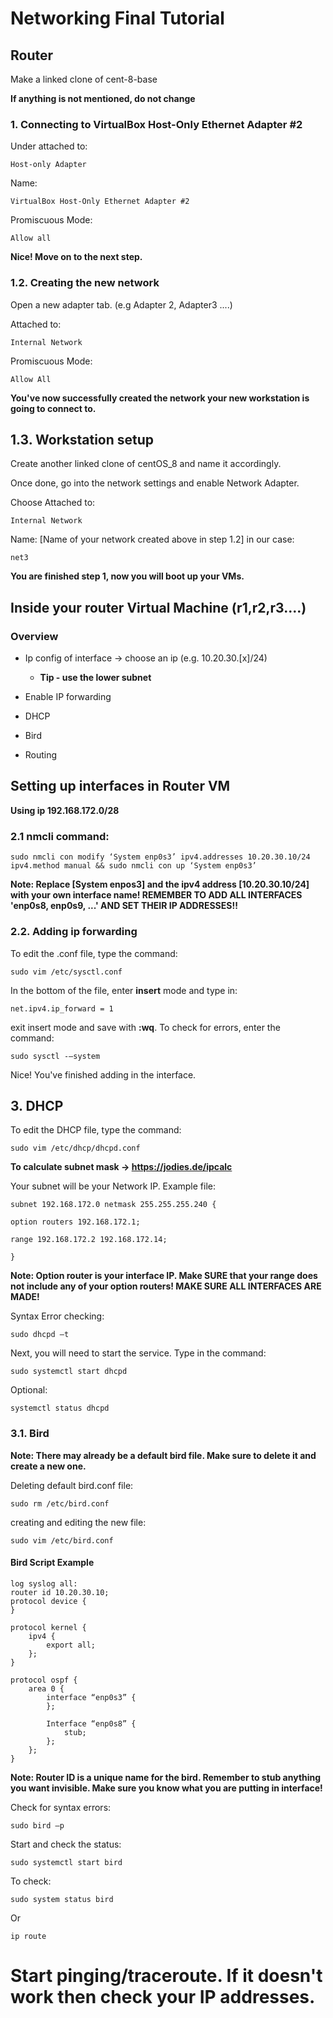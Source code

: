 
# Networking Final Tutorial

## Router

Make a linked clone of cent-8-base 

**If anything is not mentioned, do not change**

### **1.** Connecting to VirtualBox Host-Only Ethernet Adapter #2
Under attached to: 
```
Host-only Adapter 
```

Name:
```
VirtualBox Host-Only Ethernet Adapter #2
```

Promiscuous Mode: 
```
Allow all
```

**Nice! Move on to the next step.**

### **1.2.** Creating the new network 

Open a new adapter tab. (e.g Adapter 2, Adapter3 ....)

Attached to:
```
Internal Network
```

Promiscuous Mode:
```
Allow All
```

**You've now successfully created the network your new workstation is going to connect to.**


## **1.3.** Workstation setup
Create another linked clone of centOS_8 and name it accordingly.

Once done, go into the network settings and enable Network Adapter.

Choose Attached to:
```
Internal Network
```
Name: [Name of your network created above in step 1.2] in our case:
```
net3
```

**You are finished step 1, now you will boot up your VMs.**

## Inside your router Virtual Machine (r1,r2,r3....)

### Overview
 - Ip config of interface -> choose an ip (e.g. 10.20.30.[x]/24) 

    - **Tip - use the lower subnet**

- Enable IP forwarding 

- DHCP 

- Bird

- Routing 

## Setting up interfaces in Router VM
**Using ip 192.168.172.0/28** 

### **2.1** nmcli command:
```
sudo nmcli con modify ‘System enp0s3’ ipv4.addresses 10.20.30.10/24 ipv4.method manual && sudo nmcli con up ‘System enp0s3’ 
```
**Note: Replace [System enpos3] and the ipv4 address [10.20.30.10/24] with your own interface name! REMEMBER TO ADD **ALL** INTERFACES 'enp0s8, enp0s9, ...' AND SET THEIR IP ADDRESSES!!**

### **2.2.** Adding ip forwarding 
To edit the .conf file, type the command:
```
sudo vim /etc/sysctl.conf 
```
In the bottom of the file, enter **insert** mode and type in:
```
net.ipv4.ip_forward = 1 
```
exit insert mode and save with **:wq**. To check for errors, enter the command:
```
sudo sysctl -–system  
```

Nice! You've finished adding in the interface.

## **3.** DHCP 
To edit the DHCP file, type the command:
```
sudo vim /etc/dhcp/dhcpd.conf 
```

**To calculate subnet mask -> https://jodies.de/ipcalc**

Your subnet will be your Network IP. Example file:
```
subnet 192.168.172.0 netmask 255.255.255.240 { 

option routers 192.168.172.1; 

range 192.168.172.2 192.168.172.14; 

} 
```
**Note: Option router is your interface IP. Make SURE that your range does not include any of your option routers! MAKE SURE ALL INTERFACES ARE MADE!**

Syntax Error checking: 
```
sudo dhcpd –t  
```
Next, you will need to start the service. Type in the command:
```
sudo systemctl start dhcpd 
```
Optional:
```
systemctl status dhcpd 
```

### 3.1. Bird 

**Note: There may already be a default bird file. Make sure to delete it and create a new one.**

Deleting default bird.conf file:
```
sudo rm /etc/bird.conf 
```
creating and editing the new file:
```
sudo vim /etc/bird.conf 
```

#### Bird Script Example
```
log syslog all: 
router id 10.20.30.10; 
protocol device { 
} 

protocol kernel { 
    ipv4 { 
        export all; 
    }; 
} 

protocol ospf { 
    area 0 { 
        interface “enp0s3” { 
        }; 

        Interface “enp0s8” { 
            stub; 
        };	 
    }; 
} 
```
**Note: Router ID is a unique name for the bird. Remember to stub anything you want invisible. Make sure you know what you are putting in interface!**
 

Check for syntax errors: 
```
sudo bird –p 
```

Start and check the status:
```
sudo systemctl start bird 
```
To check:
```
sudo system status bird 
```
Or
```
ip route 
```

# Start pinging/traceroute. If it doesn't work then check your IP addresses.